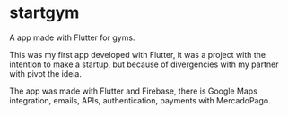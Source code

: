 # startgym

A app made with Flutter for gyms.

This was my first app developed with Flutter, it was a project with the intention to make a startup, but because of divergencies with my partner with pivot the ideia.

The app was made with Flutter and Firebase, there is Google Maps integration, emails, APIs, authentication, payments with MercadoPago.

